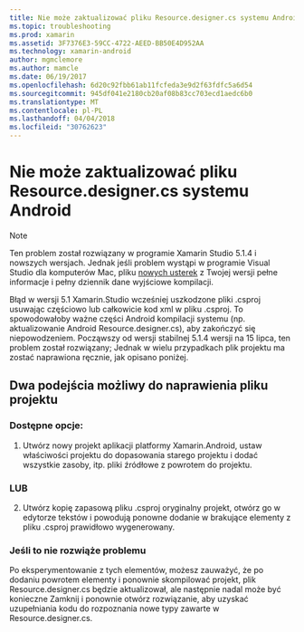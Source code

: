 ```yaml
---
title: Nie może zaktualizować pliku Resource.designer.cs systemu Android
ms.topic: troubleshooting
ms.prod: xamarin
ms.assetid: 3F7376E3-59CC-4722-AEED-BB50E4D952AA
ms.technology: xamarin-android
author: mgmclemore
ms.author: mamcle
ms.date: 06/19/2017
ms.openlocfilehash: 6d20c92fbb61ab11fcfeda3e9d2f63fdfc5a6d54
ms.sourcegitcommit: 945df041e2180cb20af08b83cc703ecd1aedc6b0
ms.translationtype: MT
ms.contentlocale: pl-PL
ms.lasthandoff: 04/04/2018
ms.locfileid: "30762623"
---
```

# <a name="my-android-resourcedesignercs-file-will-not-update"></a>Nie może zaktualizować pliku Resource.designer.cs systemu Android

> [!NOTE]
> Ten problem został rozwiązany w programie Xamarin Studio 5.1.4 i nowszych wersjach. Jednak jeśli problem wystąpi w programie Visual Studio dla komputerów Mac, pliku [nowych usterek](~/cross-platform/troubleshooting/questions/howto-file-bug.md) z Twojej wersji pełne informacje i pełny dziennik dane wyjściowe kompilacji.

Błąd w wersji 5.1 Xamarin.Studio wcześniej uszkodzone pliki .csproj usuwając częściowo lub całkowicie kod xml w pliku .csproj. To spowodowałoby ważne części Android kompilacji systemu (np. aktualizowanie Android Resource.designer.cs), aby zakończyć się niepowodzeniem. Począwszy od wersji stabilnej 5.1.4 wersji na 15 lipca, ten problem został rozwiązany; Jednak w wielu przypadkach plik projektu ma zostać naprawiona ręcznie, jak opisano poniżej.


## <a name="two-possible-approaches-to-fixing-up-the-project-file"></a>Dwa podejścia możliwy do naprawienia pliku projektu

### <a name="either"></a>Dostępne opcje:

1) Utwórz nowy projekt aplikacji platformy Xamarin.Android, ustaw właściwości projektu do dopasowania starego projektu i dodać wszystkie zasoby, itp. pliki źródłowe z powrotem do projektu.

### <a name="or"></a>LUB

2) Utwórz kopię zapasową pliku .csproj oryginalny projekt, otwórz go w edytorze tekstów i powodują ponowne dodanie w brakujące elementy z pliku .csproj prawidłowo wygenerowany.

### <a name="if-this-does-not-solve-the-problem"></a>Jeśli to nie rozwiąże problemu

Po eksperymentowanie z tych elementów, możesz zauważyć, że po dodaniu powrotem elementy i ponownie skompilować projekt, plik Resource.designer.cs będzie aktualizował, ale następnie nadal może być konieczne Zamknij i ponownie otwórz rozwiązanie, aby uzyskać uzupełniania kodu do rozpoznania nowe typy zawarte w Resource.designer.cs. 
